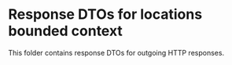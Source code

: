 # Response DTOs for locations bounded context

This folder contains response DTOs for outgoing HTTP responses.
